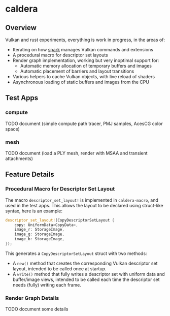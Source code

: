 # caldera

## Overview

Vulkan and rust experiments, everything is work in progress, in the areas of:

* Iterating on how [spark](https://github.com/sjb3d/spark) manages Vulkan commands and extensions
* A procedural macro for descriptor set layouts
* Render graph implementation, working but very inoptimal support for:
  * Automatic memory allocation of temporary buffers and images
  * Automatic placement of barriers and layout transitions
* Various helpers to cache Vulkan objects, with live reload of shaders
* Asynchronous loading of static buffers and images from the CPU

## Test Apps

### compute

TODO document (simple compute path tracer, PMJ samples, AcesCG color space)

### mesh

TODO document (load a PLY mesh, render with MSAA and transient attachments)

## Feature Details

### Procedural Macro for Descriptor Set Layout

The macro `descriptor_set_layout!` is implemented in `caldera-macro`, and used in the test apps.  This allows the layout to be declared using struct-like syntax, here is an example:

```rust
descriptor_set_layout!(CopyDescriptorSetLayout {
    copy: UniformData<CopyData>,
    image_r: StorageImage,
    image_g: StorageImage,
    image_b: StorageImage,
});
```

This generates a `CopyDescriptorSetLayout` struct with two methods:

* A `new()` method that creates the corresponding Vulkan descriptor set layout, intended to be called once at startup.
* A `write()` method that fully writes a descriptor set with uniform data and buffer/image views, intended to be called each time the descriptor set needs (fully) writing each frame.

### Render Graph Details

TODO document some details
